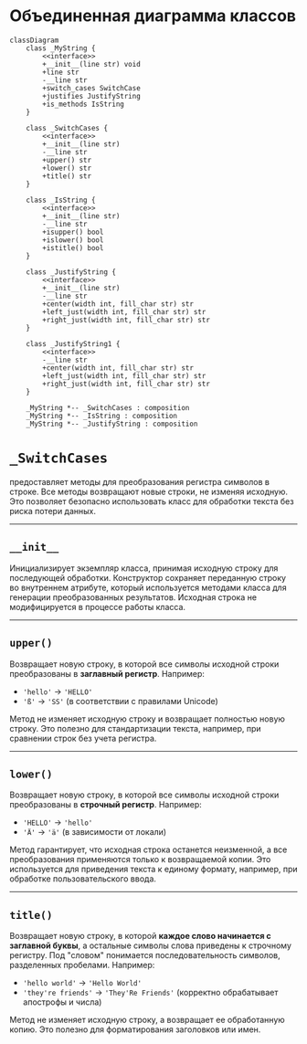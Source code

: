 # Объединенная диаграмма классов

```mermaid
classDiagram
    class _MyString {
        <<interface>>
        +__init__(line str) void
        +line str
        -__line str
        +switch_cases SwitchCase
        +justifies JustifyString
        +is_methods IsString
    }
    
    class _SwitchCases {
        <<interface>>
        +__init__(line str)
        -__line str
        +upper() str
        +lower() str
        +title() str
    }
    
    class _IsString {
        <<interface>>
        +__init__(line str)
        -__line str
        +isupper() bool
        +islower() bool
        +istitle() bool
    }
    
    class _JustifyString {
        <<interface>>
        +__init__(line str)
        -__line str
        +center(width int, fill_char str) str
        +left_just(width int, fill_char str) str
        +right_just(width int, fill_char str) str
    }
    
    class _JustifyString1 {
        <<interface>>
        -__line str
        +center(width int, fill_char str) str
        +left_just(width int, fill_char str) str
        +right_just(width int, fill_char str) str
    }
    
    _MyString *-- _SwitchCases : composition
    _MyString *-- _IsString : composition
    _MyString *-- _JustifyString : composition
```

# `_SwitchCases`
предоставляет методы для преобразования регистра символов в строке. Все методы возвращают новые строки, не изменяя исходную. Это позволяет безопасно использовать класс для обработки текста без риска потери данных.

---

## `__init__`

Инициализирует экземпляр класса, принимая исходную строку для последующей обработки. Конструктор сохраняет переданную строку во внутреннем атрибуте, который используется методами класса для генерации преобразованных результатов. Исходная строка не модифицируется в процессе работы класса.

---

## `upper()`

Возвращает новую строку, в которой все символы исходной строки преобразованы в **заглавный регистр**. Например:

- `'hello'` → `'HELLO'`
- `'ß'` → `'SS'` (в соответствии с правилами Unicode)

Метод не изменяет исходную строку и возвращает полностью новую строку. Это полезно для стандартизации текста, например, при сравнении строк без учета регистра.

---

## `lower()`

Возвращает новую строку, в которой все символы исходной строки преобразованы в **строчный регистр**. Например:

- `'HELLO'` → `'hello'`
- `'Ä'` → `'ä'` (в зависимости от локали)

Метод гарантирует, что исходная строка останется неизменной, а все преобразования применяются только к возвращаемой копии. Это используется для приведения текста к единому формату, например, при обработке пользовательского ввода.

---

## `title()`

Возвращает новую строку, в которой **каждое слово начинается с заглавной буквы**, а остальные символы слова приведены к строчному регистру. Под "словом" понимается последовательность символов, разделенных пробелами. Например:

- `'hello world'` → `'Hello World'`
- `'they're friends'` → `'They'Re Friends'` (корректно обрабатывает апострофы и числа)

Метод не изменяет исходную строку, а возвращает ее обработанную копию. Это полезно для форматирования заголовков или имен.